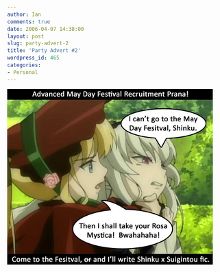 ```yaml
---
author: Ian
comments: true
date: 2006-04-07 14:38:00
layout: post
slug: party-advert-2
title: 'Party Advert #2'
wordpress_id: 465
categories:
- Personal
---
```


<img src="/img/blog/2006/bday-ad-rozen.jpg"/>
